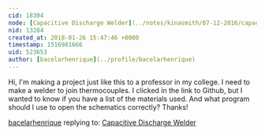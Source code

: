 ```yaml
---
cid: 18304
node: [Capacitive Discharge Welder](../notes/kinasmith/07-12-2016/capacitive-discharge-welder)
nid: 13284
created_at: 2018-01-26 15:47:46 +0000
timestamp: 1516981666
uid: 523653
author: [bacelarhenrique](../profile/bacelarhenrique)
---
```


Hi, I'm making a project just like this to a professor in my college. I need to make a welder to join thermocouples. I clicked in the link to Github, but I wanted to know if you have a list of the materials used. And what program should I use to open the schematics correctly? Thanks!

[bacelarhenrique](../profile/bacelarhenrique) replying to: [Capacitive Discharge Welder](../notes/kinasmith/07-12-2016/capacitive-discharge-welder)

